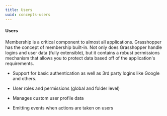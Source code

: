 ```yaml
---
title: Users
uuid: concepts-users
---
```

#### Users

Membership is a critical component to almost all applications. Grasshopper has the concept of membership built-in. Not only does Grasshopper handle logins and user data (fully extensible), but it contains a robust permissions mechanism that allows you to protect data based off of the application's requirements.

* Support for basic authentication as well as 3rd party logins like Google and others.

* User roles and permissions (global and folder level)

* Manages custom user profile data

* Emitting events when actions are taken on users
